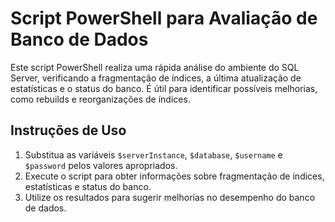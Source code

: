 # Script PowerShell para Avaliação de Banco de Dados

Este script PowerShell realiza uma rápida análise do ambiente do SQL Server, verificando a fragmentação de índices, a última atualização de estatísticas e o status do banco. É útil para identificar possíveis melhorias, como rebuilds e reorganizações de índices.

## Instruções de Uso

1. Substitua as variáveis `$serverInstance`, `$database`, `$username` e `$password` pelos valores apropriados.
2. Execute o script para obter informações sobre fragmentação de índices, estatísticas e status do banco.
3. Utilize os resultados para sugerir melhorias no desempenho do banco de dados.




